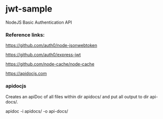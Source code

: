 # jwt-sample
NodeJS Basic Authentication API

### Reference links:
https://github.com/auth0/node-jsonwebtoken

https://github.com/auth0/express-jwt

https://github.com/node-cache/node-cache

https://apidocjs.com

### apidocjs
Creates an apiDoc of all files within dir apidocs/ and put all output to dir api-docs/.

apidoc -i apidocs/ -o api-docs/